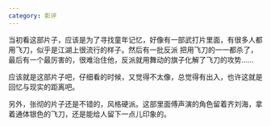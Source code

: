 ```yaml
---
category: 影评
---
```

当初看这部片子，应该是为了寻找童年记忆，好像有一部武打片里面，有很多人都用飞刀，似乎是江湖上很流行的样子。然后有一批反派
把用飞刀的一一都杀了，最后有一个最厉害的，很难治住他，反派就用舞动的旗子化解了飞刀的攻势……

应该就是这部片子吧，仔细看的时候，又觉得不太像，总觉得有出入，也许这就是回忆与现实的距离吧。

另外，张彻的片子还是不错的，风格硬派。这部里面傅声演的角色留着齐刘海，拿着通体银色的飞刀，还是能给人留下一点儿印象的。
